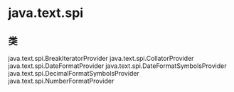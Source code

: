 # java.text.spi

## 类

java.text.spi.BreakIteratorProvider
java.text.spi.CollatorProvider
java.text.spi.DateFormatProvider
java.text.spi.DateFormatSymbolsProvider
java.text.spi.DecimalFormatSymbolsProvider
java.text.spi.NumberFormatProvider




